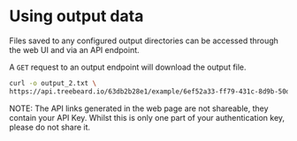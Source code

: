 # Using output data

Files saved to any configured output directories can be accessed through the web UI and via an API endpoint.

A `GET` request to an output endpoint will download the output file.

```bash
curl -o output_2.txt \
https://api.treebeard.io/63db2b28e1/example/6ef52a33-ff79-431c-8d9b-50d66902eaad/another_output/output_2.txt\?api_key\=xxxxxxxxxx
```

NOTE: The API links generated in the web page are not shareable, they contain your API Key. Whilst this is only one part of your authentication key, please do not share it.
